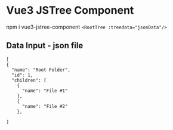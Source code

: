 # Vue3 JSTree Component

npm i vue3-jstree-component `<RootTree :treedata="jsonData"/>`

## Data Input - json file

```
[
{
  "name": "Root Folder",
  "id": 1,
  "children": [
    {
      "name": "File #1"
    },
    {
      "name": "File #2"
    },

]
```
